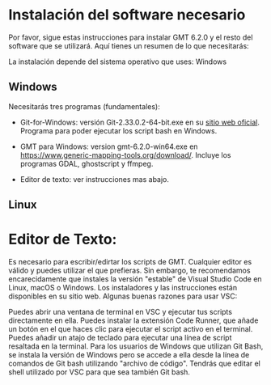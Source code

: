 # Instalación del software necesario

Por favor, sigue estas instrucciones para instalar GMT 6.2.0 y el resto del software que se utilizará. Aquí tienes un resumen de lo que necesitarás:

La instalación depende del sistema operativo que uses:
Windows


## Windows

Necesitarás tres programas (fundamentales):

* Git-for-Windows: versión Git-2.33.0.2-64-bit.exe en su [sitio web oficial](https://gitforwindows.org/). Programa para poder ejecutar los script bash en Windows.

* GMT para Windows: version gmt-6.2.0-win64.exe en https://www.generic-mapping-tools.org/download/. Incluye los programas GDAL, ghostscript y ffmpeg.

* Editor de texto: ver instrucciones mas abajo.

## Linux


# Editor de Texto:
Es necesario para escribir/edirtar los scripts de GMT. Cualquier editor es válido y puedes utilizar el que prefieras. Sin embargo, te recomendamos encarecidamente que instales la versión "estable" de Visual Studio Code en Linux, macOS o Windows. Los instaladores y las instrucciones están disponibles en su sitio web. Algunas buenas razones para usar VSC:

Puedes abrir una ventana de terminal en VSC y ejecutar tus scripts directamente en ella.
Puedes instalar la extensión Code Runner, que añade un botón en el que haces clic para ejecutar el script activo en el terminal.
Puedes añadir un atajo de teclado para ejecutar una línea de script resaltada en la terminal.
Para los usuarios de Windows que utilizan Git Bash, se instala la versión de Windows pero se accede a ella desde la línea de comandos de Git bash utilizando "archivo de código". Tendrás que editar el shell utilizado por VSC para que sea también Git bash.
